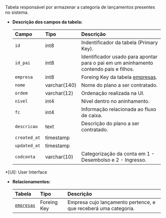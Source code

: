 Tabela responsável por armazenar a categoria de lançamentos presentes no sistema.

- **Descrição dos campos da tabela:**

  | Campo        | Tipo         | Descrição                                                                             |
  | :----------- | :----------- | :------------------------------------------------------------------------------------ |
  | `id`         | int8         | Indentificador da tabela (Primary Key).                                               |
  | `id_pai`     | int8         | Identificador usado para apontar para o pai em um aninhamento contendo pais e filhos. |
  | `empresa`    | int8         | Foreing Key da tabela [empresas](#empresas).                                          |
  | `nome`       | varchar(140) | Nome do plano a ser contratado.                                                       |
  | `ordem`      | varchar(12)  | Ordenação realizada na UI.                                                            |
  | `nivel`      | int4         | Nível dentro no aninhamento.                                                          |
  | `fc`         | int4         | Informação relacionada ao fluxo de caixa.                                             |
  | `descricao`  | text         | Descrição do plano a ser contratado.                                                  |
  | `created_at` | timestamp    |                                                                                       |
  | `updated_at` | timestamp    |                                                                                       |
  | `codconta`   | varchar(10)  | Categorização da conta em 1 - Desembolso e 2 - Ingresso.                              |

*[UI]: User Interface

- **Relacionamentos:**

  | Tabela                  | Tipo        | Descrição                                                       |
  | :---------------------- | :---------- | :-------------------------------------------------------------- |
  | [`empresas`](#empresas) | Foreing Key | Empresa cujo lançamento pertence, e que receberá uma categoria. |